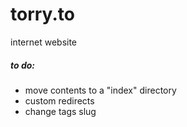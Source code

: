 # torry.to
internet website

##### to do:
- move contents to a "index" directory
- custom redirects
- change tags slug